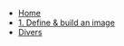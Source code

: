 * [Home](README.md)
* [1. Define & build an image](1_define_and_build_an_image.md)
* [Divers](utils.md)
